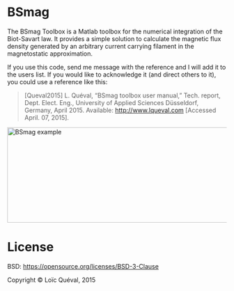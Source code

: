 # BSmag
The BSmag Toolbox is a Matlab toolbox for the numerical integration of the Biot-Savart law. It provides a simple solution to calculate the magnetic flux density generated by an arbitrary current carrying filament in the magnetostatic approximation.

If you use this code, send me message with the reference and I will add it to the users list. If you would like to acknowledge it (and direct others to it), you could use a reference like this:
>[Queval2015] L. Quéval, “BSmag toolbox user manual,” Tech. report, Dept. Elect. Eng., University of Applied Sciences Düsseldorf, Germany, April 2015. Available: http://www.lqueval.com [Accessed April. 07, 2015].

<img class="size-large wp-image-35 aligncenter" src="https://lqueval.files.wordpress.com/2015/04/example_3d_solenoid_filament_all1.png?w=625" alt="BSmag example" width="625" height="219" />

# License
BSD: https://opensource.org/licenses/BSD-3-Clause 

Copyright © Loïc Quéval, 2015
